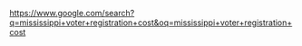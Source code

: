 https://www.google.com/search?q=mississippi+voter+registration+cost&oq=mississippi+voter+registration+cost
